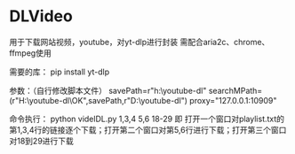 # DLVideo
用于下载网站视频，youtube，对yt-dlp进行封装
需配合aria2c、chrome、ffmpeg使用

需要的库：
    pip install yt-dlp

参数：（自行修改脚本文件）
    savePath=r"h:\youtube-dl"
    searchMPath=(r"H:\youtube-dl\OK",savePath,r"D:\youtube-dl")
    proxy="127.0.0.1:10909"

命令执行：
    python videlDL.py 1,3,4 5,6 18-29
    即 打开一个窗口对playlist.txt的第1,3,4行的链接逐个下载；打开第二个窗口对第5,6行进行下载；打开第三个窗口对18到29进行下载



